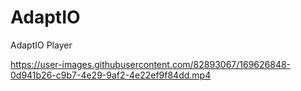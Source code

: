# AdaptIO
AdaptIO Player


https://user-images.githubusercontent.com/82893067/169626848-0d941b26-c9b7-4e29-9af2-4e22ef9f84dd.mp4

